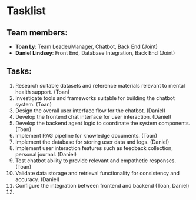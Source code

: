 # Tasklist

## Team members:
- **Toan Ly**: Team Leader/Manager, Chatbot, Back End (Joint)
- **Daniel Lindsey**: Front End, Database Integration, Back End (Joint)


## Tasks:
1. Research suitable datasets and reference materials relevant to mental health support. (Toan)
2. Investigate tools and frameworks suitable for building the chatbot system. (Toan)
3. Design the overall user interface flow for the chatbot. (Daniel)
4. Develop the frontend chat interface for user interaction. (Daniel)
5. Develop the backend agent logic to coordinate the system components. (Toan)
6. Implement RAG pipeline for knowledge documents. (Toan)
7. Implement the database for storing user data and logs. (Daniel)
8. Implement user interaction features such as feedback collection, personal journal. (Daniel)
9. Test chatbot ability to provide relevant and empathetic responses. (Toan)
10. Validate data storage and retrieval functionality for consistency and accuracy. (Daniel)
11. Configure the integration between frontend and backend (Toan, Daniel)
12. 
